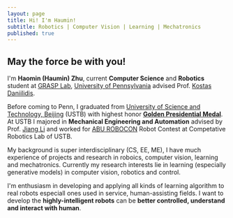 ```yaml
---
layout: page
title: Hi! I'm Haumin!
subtitle: Robotics | Computer Vision | Learning | Mechatronics
published: true
---
```



## May the force be with you!

I'm **Haomin (Haumin) Zhu**, current **Computer Science** and **Robotics** student at [GRASP Lab](https://www.grasp.upenn.edu/), [University of Pennsylvania](https://www.upenn.edu/) advised Prof. [Kostas Daniilidis](http://www.cis.upenn.edu/~kostas/). 

Before coming to Penn, I graduated from [University of Science and Technology, Beijing](http://www.ustb.edu.cn/) (USTB) with highest honor [**Golden Presidential Medal**](http://xyzx.ustb.edu.cn/xuexiyuandi/xiangyata/shushanzhumeng/2016-10-18/81.html). At USTB I majored in **Mechanical Engineering and Automation** advised by Prof. [Jiang Li](http://me.ustb.edu.cn/shiziduiwu/quantijiaoshi/2016-09-27/120.html) and worked for [ABU ROBOCON](https://en.wikipedia.org/wiki/ABU_Robocon) Robot Contest at Competative Robotics Lab of USTB. 

My background is super interdisciplinary (CS, EE, ME), I have much experience of projects and research in roboics, computer vision, learning and mechatronics. Currently my research interests lie in learning (especially generative models) in computer vision, robotics and control. 

I'm enthusiasm in developing and applying all kinds of learning algorithm to real robots especiall ones used in service, human-assisting fields. I want to develop the **highly-intelligent robots** can be **better controlled, understand and interact with human**.
